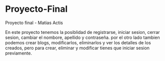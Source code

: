 # Proyecto-Final
Proyecto final - Matias Actis


En este proyecto tenemos la posiblidad de registrarse, iniciar sesion, cerrar sesion, cambiar el nombore, apellido y contraseña. por el otro lado tambien podemos crear blogs, modificarlos, eliminarlos y ver los detalles de los creados, pero para crear, eliminar y modificar tienes que iniciar sesion previamente.
